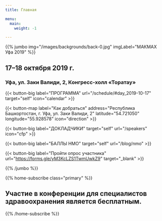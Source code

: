 ```yaml
---
title: Главная

menu:
  main:
    weight: -1

---
```



{{% jumbo img="/images/backgrounds/back-0.jpg" imgLabel="МАКМАХ Уфа 2019" %}}

## 17–18 октября 2019 г.
### Уфа, ул. Заки Валиди, 2, Конгресс-холл «Торатау»

{{< button-big label="ПРОГРАММА" url="/schedule/#day_2019-10-17" target="self" icon="calendar" >}} 

{{< button-map label="Как добраться"   address="Республика Башкортостан, г. Уфа, ул. Заки Валиди, 2"  latitude="54.721050"  longitude="55.928578"  icon="direction" >}}

{{< button-big label="ДОКЛАДЧИКИ" target="self" url="/speakers" icon="cfp" >}} 

{{< button-big label="БАЛЛЫ НМО" target="self" url="/blog/nmo" >}}

{{< button-big label="Пройти опрос участника"
                url="https://forms.gle/yM3KcLZS1TwmUwkZ9"
                target="_blank" 
               >}} 

{{% /jumbo %}}


{{% home-subscribe  class="primary" %}}

## Участие в конференции для специалистов здравоохранения является бесплатным.

{{% /home-subscribe %}}



<!-- {{% home-tickets class="primary" %}}
# Tickets <a class="btn primary" href="https://www.billetweb.fr/devfest-toulouse-2019" target="_blank"><svg class="icon icon-cfp"><use xlink:href="#ticket"></use></svg>Ticketing</a>
<ul>
<li>{{< ticket name="Blind Birds"
           starts="2019-03-25"
           ends="2019-04-25"
           price="40 €"
           info="50 first places"
           soldOut="true"
           url="https://www.billetweb.fr/devfest-toulouse-2019" >}}</li>
<li>{{< ticket name="Early Birds"
           starts="2019-04-25"
           ends="2019-06-22"
           price="60 €"
           info="80 first places"
           soldOut="true"
           url="https://www.billetweb.fr/devfest-toulouse-2019" >}}</li>
<li>{{< ticket name="Normal"
           starts="2019-06-22"
           ends="2019-10-03"
           price="80 €"
           info="300 last places"
           soldOut="true"
           url="https://www.billetweb.fr/devfest-toulouse-2019" >}}</li>
</ul>
\* Your ticket gives you access to all conferences, coffee breaks, and lunch. Accommodation is NOT included in this price.

{{% /home-tickets %}} -->




<!-- {{% home-location
    image="/images/map.jpg"
    address="Республика Башкортостан, г. Уфа, ул. Заки Валиди, 2"
    latitude="54.721050"
    longitude="55.928578" %}}  -->


<!-- {{% /home-location %}} -->


<!-- 

{{% partners categories="platinum,general-medical-nopromo,general,main,sponsor,support" %}}
## Спонсоры 

{{% /partners %}}
--> 
